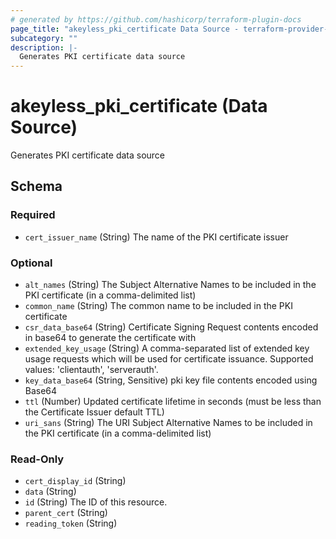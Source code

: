 ```yaml
---
# generated by https://github.com/hashicorp/terraform-plugin-docs
page_title: "akeyless_pki_certificate Data Source - terraform-provider-akeyless"
subcategory: ""
description: |-
  Generates PKI certificate data source
---
```


# akeyless_pki_certificate (Data Source)

Generates PKI certificate data source



<!-- schema generated by tfplugindocs -->
## Schema

### Required

- `cert_issuer_name` (String) The name of the PKI certificate issuer

### Optional

- `alt_names` (String) The Subject Alternative Names to be included in the PKI certificate (in a comma-delimited list)
- `common_name` (String) The common name to be included in the PKI certificate
- `csr_data_base64` (String) Certificate Signing Request contents encoded in base64 to generate the certificate with
- `extended_key_usage` (String) A comma-separated list of extended key usage requests which will be used for certificate issuance. Supported values: 'clientauth', 'serverauth'.
- `key_data_base64` (String, Sensitive) pki key file contents encoded using Base64
- `ttl` (Number) Updated certificate lifetime in seconds (must be less than the Certificate Issuer default TTL)
- `uri_sans` (String) The URI Subject Alternative Names to be included in the PKI certificate (in a comma-delimited list)

### Read-Only

- `cert_display_id` (String)
- `data` (String)
- `id` (String) The ID of this resource.
- `parent_cert` (String)
- `reading_token` (String)


